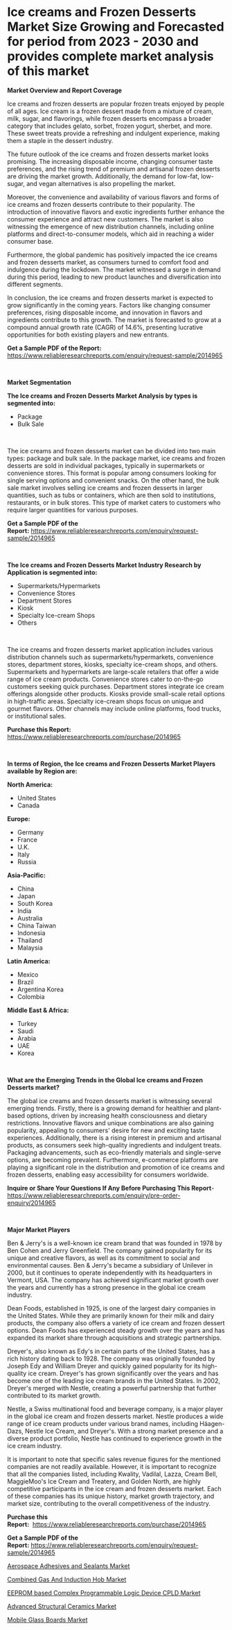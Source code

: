 <p><h1>Ice creams and Frozen Desserts Market Size Growing and Forecasted for period from 2023 - 2030 and provides complete market analysis of this market</h1></p><p><strong>Market Overview and Report Coverage</strong></p>
<p><p>Ice creams and frozen desserts are popular frozen treats enjoyed by people of all ages. Ice cream is a frozen dessert made from a mixture of cream, milk, sugar, and flavorings, while frozen desserts encompass a broader category that includes gelato, sorbet, frozen yogurt, sherbet, and more. These sweet treats provide a refreshing and indulgent experience, making them a staple in the dessert industry.</p><p>The future outlook of the ice creams and frozen desserts market looks promising. The increasing disposable income, changing consumer taste preferences, and the rising trend of premium and artisanal frozen desserts are driving the market growth. Additionally, the demand for low-fat, low-sugar, and vegan alternatives is also propelling the market.</p><p>Moreover, the convenience and availability of various flavors and forms of ice creams and frozen desserts contribute to their popularity. The introduction of innovative flavors and exotic ingredients further enhance the consumer experience and attract new customers. The market is also witnessing the emergence of new distribution channels, including online platforms and direct-to-consumer models, which aid in reaching a wider consumer base.</p><p>Furthermore, the global pandemic has positively impacted the ice creams and frozen desserts market, as consumers turned to comfort food and indulgence during the lockdown. The market witnessed a surge in demand during this period, leading to new product launches and diversification into different segments.</p><p>In conclusion, the ice creams and frozen desserts market is expected to grow significantly in the coming years. Factors like changing consumer preferences, rising disposable income, and innovation in flavors and ingredients contribute to this growth. The market is forecasted to grow at a compound annual growth rate (CAGR) of 14.6%, presenting lucrative opportunities for both existing players and new entrants.</p></p>
<p><strong>Get a Sample PDF of the Report:</strong> <a href="https://www.reliableresearchreports.com/enquiry/request-sample/2014965">https://www.reliableresearchreports.com/enquiry/request-sample/2014965</a></p>
<p>&nbsp;</p>
<p><strong>Market Segmentation</strong></p>
<p><strong>The Ice creams and Frozen Desserts Market Analysis by types is segmented into:</strong></p>
<p><ul><li>Package</li><li>Bulk Sale</li></ul></p>
<p>&nbsp;</p>
<p><p>The ice creams and frozen desserts market can be divided into two main types: package and bulk sale. In the package market, ice creams and frozen desserts are sold in individual packages, typically in supermarkets or convenience stores. This format is popular among consumers looking for single serving options and convenient snacks. On the other hand, the bulk sale market involves selling ice creams and frozen desserts in larger quantities, such as tubs or containers, which are then sold to institutions, restaurants, or in bulk stores. This type of market caters to customers who require larger quantities for various purposes.</p></p>
<p><strong>Get a Sample PDF of the Report:</strong>&nbsp;<a href="https://www.reliableresearchreports.com/enquiry/request-sample/2014965">https://www.reliableresearchreports.com/enquiry/request-sample/2014965</a></p>
<p>&nbsp;</p>
<p><strong>The Ice creams and Frozen Desserts Market Industry Research by Application is segmented into:</strong></p>
<p><ul><li>Supermarkets/Hypermarkets</li><li>Convenience Stores</li><li>Department Stores</li><li>Kiosk</li><li>Specialty Ice-cream Shops</li><li>Others</li></ul></p>
<p>&nbsp;</p>
<p><p>The ice creams and frozen desserts market application includes various distribution channels such as supermarkets/hypermarkets, convenience stores, department stores, kiosks, specialty ice-cream shops, and others. Supermarkets and hypermarkets are large-scale retailers that offer a wide range of ice cream products. Convenience stores cater to on-the-go customers seeking quick purchases. Department stores integrate ice cream offerings alongside other products. Kiosks provide small-scale retail options in high-traffic areas. Specialty ice-cream shops focus on unique and gourmet flavors. Other channels may include online platforms, food trucks, or institutional sales.</p></p>
<p><strong>Purchase this Report:</strong>&nbsp; <a href="https://www.reliableresearchreports.com/purchase/2014965">https://www.reliableresearchreports.com/purchase/2014965</a></p>
<p>&nbsp;</p>
<p><strong>In terms of Region, the Ice creams and Frozen Desserts Market Players available by Region are:</strong></p>
<p>
    <p> <strong> North America: </strong>
        <ul>
            <li>United States</li>
            <li>Canada</li>
        </ul>
        </p> 
    <p> <strong> Europe: </strong>
        <ul>
            <li>Germany</li>
            <li>France</li>
            <li>U.K.</li>
            <li>Italy</li>
            <li>Russia</li>
        </ul>
        </p> 
    <p> <strong> Asia-Pacific: </strong>
        <ul>
            <li>China</li>
            <li>Japan</li>
            <li>South Korea</li>
            <li>India</li>
            <li>Australia</li>
            <li>China Taiwan</li>
            <li>Indonesia</li>
            <li>Thailand</li>
            <li>Malaysia</li>
        </ul>
        </p> 
    <p> <strong> Latin America: </strong>
        <ul>
            <li>Mexico</li>
            <li>Brazil</li>
            <li>Argentina Korea</li>
            <li>Colombia</li>
        </ul>
        </p> 
    <p> <strong> Middle East & Africa: </strong>
        <ul>
            <li>Turkey</li>
            <li>Saudi</li>
            <li>Arabia</li>
            <li>UAE</li>
            <li>Korea</li>
        </ul>
    </p>
    </p>
<p>&nbsp;</p>
<p><strong>What are the Emerging Trends in the Global Ice creams and Frozen Desserts market?</strong></p>
<p><p>The global ice creams and frozen desserts market is witnessing several emerging trends. Firstly, there is a growing demand for healthier and plant-based options, driven by increasing health consciousness and dietary restrictions. Innovative flavors and unique combinations are also gaining popularity, appealing to consumers' desire for new and exciting taste experiences. Additionally, there is a rising interest in premium and artisanal products, as consumers seek high-quality ingredients and indulgent treats. Packaging advancements, such as eco-friendly materials and single-serve options, are becoming prevalent. Furthermore, e-commerce platforms are playing a significant role in the distribution and promotion of ice creams and frozen desserts, enabling easy accessibility for consumers worldwide.</p></p>
<p><strong>Inquire or Share Your Questions If Any Before Purchasing This Report</strong>- <a href="https://www.reliableresearchreports.com/enquiry/pre-order-enquiry/2014965">https://www.reliableresearchreports.com/enquiry/pre-order-enquiry/2014965</a></p>
<p>&nbsp;</p>
<p><strong>Major Market Players</strong></p>
<p><p>Ben & Jerry's is a well-known ice cream brand that was founded in 1978 by Ben Cohen and Jerry Greenfield. The company gained popularity for its unique and creative flavors, as well as its commitment to social and environmental causes. Ben & Jerry's became a subsidiary of Unilever in 2000, but it continues to operate independently with its headquarters in Vermont, USA. The company has achieved significant market growth over the years and currently has a strong presence in the global ice cream industry.</p><p>Dean Foods, established in 1925, is one of the largest dairy companies in the United States. While they are primarily known for their milk and dairy products, the company also offers a variety of ice cream and frozen dessert options. Dean Foods has experienced steady growth over the years and has expanded its market share through acquisitions and strategic partnerships.</p><p>Dreyer's, also known as Edy's in certain parts of the United States, has a rich history dating back to 1928. The company was originally founded by Joseph Edy and William Dreyer and quickly gained popularity for its high-quality ice cream. Dreyer's has grown significantly over the years and has become one of the leading ice cream brands in the United States. In 2002, Dreyer's merged with Nestle, creating a powerful partnership that further contributed to its market growth.</p><p>Nestle, a Swiss multinational food and beverage company, is a major player in the global ice cream and frozen desserts market. Nestle produces a wide range of ice cream products under various brand names, including Häagen-Dazs, Nestle Ice Cream, and Dreyer's. With a strong market presence and a diverse product portfolio, Nestle has continued to experience growth in the ice cream industry.</p><p>It is important to note that specific sales revenue figures for the mentioned companies are not readily available. However, it is important to recognize that all the companies listed, including Kwality, Vadilal, Lazza, Cream Bell, MaggieMoo's Ice Cream and Treatery, and Golden North, are highly competitive participants in the ice cream and frozen desserts market. Each of these companies has its unique history, market growth trajectory, and market size, contributing to the overall competitiveness of the industry.</p></p>
<p><strong>Purchase this Report:</strong>&nbsp;&nbsp;<a href="https://www.reliableresearchreports.com/purchase/2014965">https://www.reliableresearchreports.com/purchase/2014965</a></p>
<p></p>
<p><strong>Get a Sample PDF of the Report:</strong>&nbsp;<a href="https://www.reliableresearchreports.com/enquiry/request-sample/2014965">https://www.reliableresearchreports.com/enquiry/request-sample/2014965</a></p>
<p><p><a href="https://medium.com/@ulicesweber/aerospace-adhesives-and-sealants-market-focuses-on-market-share-size-and-projected-forecast-till-42222feeed01">Aerospace Adhesives and Sealants Market</a></p><p><a href="https://www.linkedin.com/pulse/combined-gas-induction-hob-market-challenges-opportunities-vlatf/">Combined Gas And Induction Hob Market</a></p><p><a href="https://github.com/pizolina/Market-Research-Report-List-1/blob/main/eeprom-based-complex-programmable-logic-device-cpld-market.md">EEPROM based Complex Programmable Logic Device CPLD Market</a></p><p><a href="https://medium.com/@deronwisoky1977/advanced-structural-ceramics-market-trends-and-market-analysis-forecasted-for-period-2023-2030-d2d09e9610c3">Advanced Structural Ceramics Market</a></p><p><a href="https://www.linkedin.com/pulse/mobile-glass-boards-market-size-share-global-analysis-report-5edkf/">Mobile Glass Boards Market</a></p></p>